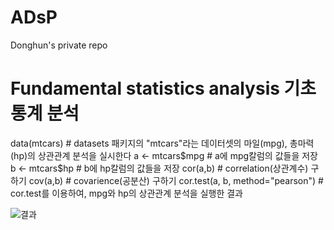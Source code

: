 # ADsP
Donghun's private repo

# Fundamental statistics analysis 기초 통계 분석
data(mtcars)                      # datasets 패키지의 "mtcars"라는 데이터셋의 마일(mpg), 총마력(hp)의 상관관계 분석을 실시한다
a <- mtcars$mpg                   # a에 mpg칼럼의 값들을 저장
b <- mtcars$hp                    # b에 hp칼럼의 값들을 저장
cor(a,b)                          # correlation(상관계수) 구하기 
cov(a,b)                          # covarience(공분산) 구하기
cor.test(a, b, method="pearson")  # cor.test를 이용하여, mpg와 hp의 상관관계 분석을 실행한 결과

![결과](file:///C:/Users/hanco/OneDrive/%EB%B0%94%ED%83%95%20%ED%99%94%EB%A9%B4/KakaoTalk_20220124_112609904.jpg)
